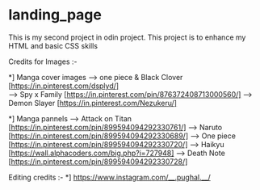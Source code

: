 # landing_page
This is my second project in odin project.
This project is to enhance my HTML and basic CSS skills 

Credits for Images :-

*] Manga cover images 
    --> one piece & Black Clover [https://in.pinterest.com/dsplyd/]   
    --> Spy x Family [https://in.pinterest.com/pin/876372408713000560/]
    --> Demon Slayer [https://in.pinterest.com/Nezukeru/]

*] Manga pannels 
    --> Attack on Titan [https://in.pinterest.com/pin/899594094292330761/]
    --> Naruto [https://in.pinterest.com/pin/899594094292330689/]
    --> One piece [https://in.pinterest.com/pin/899594094292330720/]
    --> Haikyu [https://wall.alphacoders.com/big.php?i=727948]
    --> Death Note [https://in.pinterest.com/pin/899594094292330728/]
    
Editing credits :-
    *] https://www.instagram.com/__.pughal.__/
    
